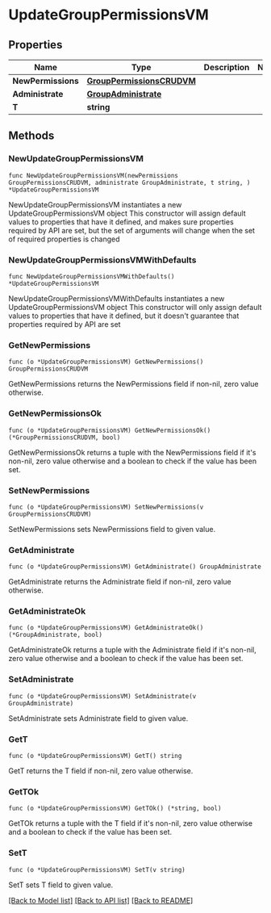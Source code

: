 # UpdateGroupPermissionsVM

## Properties

Name | Type | Description | Notes
------------ | ------------- | ------------- | -------------
**NewPermissions** | [**GroupPermissionsCRUDVM**](GroupPermissionsCRUDVM.md) |  | 
**Administrate** | [**GroupAdministrate**](GroupAdministrate.md) |  | 
**T** | **string** |  | 

## Methods

### NewUpdateGroupPermissionsVM

`func NewUpdateGroupPermissionsVM(newPermissions GroupPermissionsCRUDVM, administrate GroupAdministrate, t string, ) *UpdateGroupPermissionsVM`

NewUpdateGroupPermissionsVM instantiates a new UpdateGroupPermissionsVM object
This constructor will assign default values to properties that have it defined,
and makes sure properties required by API are set, but the set of arguments
will change when the set of required properties is changed

### NewUpdateGroupPermissionsVMWithDefaults

`func NewUpdateGroupPermissionsVMWithDefaults() *UpdateGroupPermissionsVM`

NewUpdateGroupPermissionsVMWithDefaults instantiates a new UpdateGroupPermissionsVM object
This constructor will only assign default values to properties that have it defined,
but it doesn't guarantee that properties required by API are set

### GetNewPermissions

`func (o *UpdateGroupPermissionsVM) GetNewPermissions() GroupPermissionsCRUDVM`

GetNewPermissions returns the NewPermissions field if non-nil, zero value otherwise.

### GetNewPermissionsOk

`func (o *UpdateGroupPermissionsVM) GetNewPermissionsOk() (*GroupPermissionsCRUDVM, bool)`

GetNewPermissionsOk returns a tuple with the NewPermissions field if it's non-nil, zero value otherwise
and a boolean to check if the value has been set.

### SetNewPermissions

`func (o *UpdateGroupPermissionsVM) SetNewPermissions(v GroupPermissionsCRUDVM)`

SetNewPermissions sets NewPermissions field to given value.


### GetAdministrate

`func (o *UpdateGroupPermissionsVM) GetAdministrate() GroupAdministrate`

GetAdministrate returns the Administrate field if non-nil, zero value otherwise.

### GetAdministrateOk

`func (o *UpdateGroupPermissionsVM) GetAdministrateOk() (*GroupAdministrate, bool)`

GetAdministrateOk returns a tuple with the Administrate field if it's non-nil, zero value otherwise
and a boolean to check if the value has been set.

### SetAdministrate

`func (o *UpdateGroupPermissionsVM) SetAdministrate(v GroupAdministrate)`

SetAdministrate sets Administrate field to given value.


### GetT

`func (o *UpdateGroupPermissionsVM) GetT() string`

GetT returns the T field if non-nil, zero value otherwise.

### GetTOk

`func (o *UpdateGroupPermissionsVM) GetTOk() (*string, bool)`

GetTOk returns a tuple with the T field if it's non-nil, zero value otherwise
and a boolean to check if the value has been set.

### SetT

`func (o *UpdateGroupPermissionsVM) SetT(v string)`

SetT sets T field to given value.



[[Back to Model list]](../README.md#documentation-for-models) [[Back to API list]](../README.md#documentation-for-api-endpoints) [[Back to README]](../README.md)



